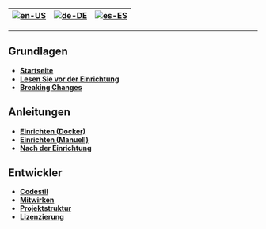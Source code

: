 | [![en-US](https://raw.githubusercontent.com/hjnilsson/country-flags/master/png100px/us.png)](https://github.com/osuAkatsuki/bancho.py/wiki/Home) | [![de-DE](https://raw.githubusercontent.com/hjnilsson/country-flags/master/png100px/de.png)](https://github.com/osuAkatsuki/bancho.py/wiki/Home-de-DE) | [![es-ES](https://raw.githubusercontent.com/hjnilsson/country-flags/master/png100px/cn.png)](https://github.com/osuAkatsuki/bancho.py/wiki/Home-zh-CN) |
| --- | --- | --- |

***

## Grundlagen

* **[Startseite](https://github.com/osuAkatsuki/bancho.py/wiki/Home-de-DE)**
* **[Lesen Sie vor der Einrichtung](https://github.com/osuAkatsuki/bancho.py/wiki/Read-before-setting-up-de-DE)**
* **[Breaking Changes](https://github.com/osuAkatsuki/bancho.py/wiki/Breaking-changes-de-DE)**

## Anleitungen

* **[Einrichten (Docker)](https://github.com/osuAkatsuki/bancho.py/wiki/Setting-up-(Docker)-de-DE)**
* **[Einrichten (Manuell)](https://github.com/osuAkatsuki/bancho.py/wiki/Setting-up-(Manual)-de-DE)**
* **[Nach der Einrichtung](https://github.com/osuAkatsuki/bancho.py/wiki/Post-setup-de-DE)**

## Entwickler

* **[Codestil](https://github.com/osuAkatsuki/bancho.py/wiki/Code-style-de-DE)**
* **[Mitwirken](https://github.com/osuAkatsuki/bancho.py/blob/master/.github/CONTRIBUTING.md)**
* **[Projektstruktur](https://github.com/osuAkatsuki/bancho.py/wiki/Project-structure-de-DE)**
* **[Li­zen­zie­rung](https://github.com/osuAkatsuki/bancho.py/blob/master/LICENSE)**
